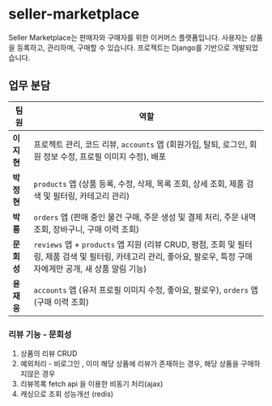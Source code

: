 # seller-marketplace

Seller Marketplace는 판매자와 구매자를 위한 이커머스 플랫폼입니다. 사용자는 상품을 등록하고, 관리하며, 구매할 수 있습니다.
프로젝트는 Django를 기반으로 개발되었습니다.

## 업무 분담

| 팀원       | 역할                                                                                                                                                               |
| ---------- | ------------------------------------------------------------------------------------------------------------------------------------------------------------------ |
| **이지현** | 프로젝트 관리, 코드 리뷰, `accounts` 앱 (회원가입, 탈퇴, 로그인, 회원 정보 수정, 프로필 이미지 수정), 배포                                                         |
| **박정현** | `products` 앱 (상품 등록, 수정, 삭제, 목록 조회, 상세 조회, 제품 검색 및 필터링, 카테고리 관리)                                                                    |
| **박룡**   | `orders` 앱 (판매 중인 물건 구매, 주문 생성 및 결제 처리, 주문 내역 조회, 장바구니, 구매 이력 조회)                                                                |
| **문회성** | `reviews` 앱 + `products` 앱 지원 (리뷰 CRUD, 평점, 조회 및 필터링, 제품 검색 및 필터링, 카테고리 관리, 좋아요, 팔로우, 특정 구매자에게만 공개, 새 상품 알림 기능) |
| **윤재웅** | `accounts` 앱 (유저 프로필 이미지 수정, 좋아요, 팔로우), `orders` 앱 (구매 이력 조회)                                                                              |

 ### 리뷰 기능 - 문회성
 1. 상품의 리뷰 CRUD
 2. 예외처리 - 비로그인 , 이미 해당 상품에 리뷰가 존재하는 경우, 해당 상품을 구매하지않은 경우
 3. 리뷰목록 fetch api 을 이용한 비동기 처리(ajax)
 4. 캐싱으로 조회 성능개선 (redis)
